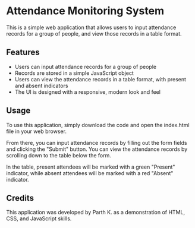 # Attendance Monitoring System
This is a simple web application that allows users to input attendance records for a group of people, and view those records in a table format.
## Features
+ Users can input attendance records for a group of people
+ Records are stored in a simple JavaScript object
+ Users can view the attendance records in a table format, with present and absent indicators
+ The UI is designed with a responsive, modern look and feel
## Usage
To use this application, simply download the code and open the index.html file in your web browser.

From there, you can input attendance records by filling out the form fields and clicking the "Submit" button. You can view the attendance records by scrolling down to the table below the form.

In the table, present attendees will be marked with a green "Present" indicator, while absent attendees will be marked with a red "Absent" indicator.
## Credits
This application was developed by Parth K. as a demonstration of HTML, CSS, and JavaScript skills.
